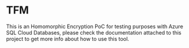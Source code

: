 # TFM
This is an Homomorphic Encryption PoC for testing purposes with Azure SQL Cloud Databases, please check the documentation attached to this project to get more info about how to use this tool.
